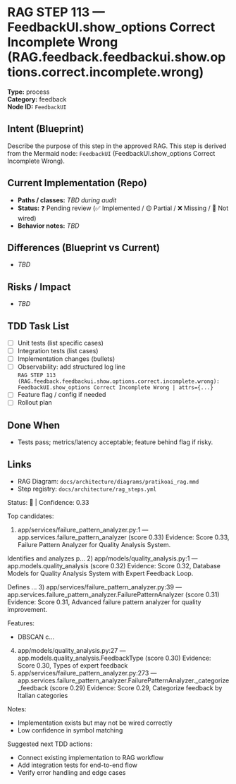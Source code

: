 # RAG STEP 113 — FeedbackUI.show_options Correct Incomplete Wrong (RAG.feedback.feedbackui.show.options.correct.incomplete.wrong)

**Type:** process  
**Category:** feedback  
**Node ID:** `FeedbackUI`

## Intent (Blueprint)
Describe the purpose of this step in the approved RAG. This step is derived from the Mermaid node: `FeedbackUI` (FeedbackUI.show_options Correct Incomplete Wrong).

## Current Implementation (Repo)
- **Paths / classes:** _TBD during audit_
- **Status:** ❓ Pending review (✅ Implemented / 🟡 Partial / ❌ Missing / 🔌 Not wired)
- **Behavior notes:** _TBD_

## Differences (Blueprint vs Current)
- _TBD_

## Risks / Impact
- _TBD_

## TDD Task List
- [ ] Unit tests (list specific cases)
- [ ] Integration tests (list cases)
- [ ] Implementation changes (bullets)
- [ ] Observability: add structured log line  
  `RAG STEP 113 (RAG.feedback.feedbackui.show.options.correct.incomplete.wrong): FeedbackUI.show_options Correct Incomplete Wrong | attrs={...}`
- [ ] Feature flag / config if needed
- [ ] Rollout plan

## Done When
- Tests pass; metrics/latency acceptable; feature behind flag if risky.

## Links
- RAG Diagram: `docs/architecture/diagrams/pratikoai_rag.mmd`
- Step registry: `docs/architecture/rag_steps.yml`


<!-- AUTO-AUDIT:BEGIN -->
Status: 🔌  |  Confidence: 0.33

Top candidates:
1) app/services/failure_pattern_analyzer.py:1 — app.services.failure_pattern_analyzer (score 0.33)
   Evidence: Score 0.33, Failure Pattern Analyzer for Quality Analysis System.

Identifies and analyzes p...
2) app/models/quality_analysis.py:1 — app.models.quality_analysis (score 0.32)
   Evidence: Score 0.32, Database Models for Quality Analysis System with Expert Feedback Loop.

Defines ...
3) app/services/failure_pattern_analyzer.py:39 — app.services.failure_pattern_analyzer.FailurePatternAnalyzer (score 0.31)
   Evidence: Score 0.31, Advanced failure pattern analyzer for quality improvement.

Features:
- DBSCAN c...
4) app/models/quality_analysis.py:27 — app.models.quality_analysis.FeedbackType (score 0.30)
   Evidence: Score 0.30, Types of expert feedback
5) app/services/failure_pattern_analyzer.py:273 — app.services.failure_pattern_analyzer.FailurePatternAnalyzer._categorize_feedback (score 0.29)
   Evidence: Score 0.29, Categorize feedback by Italian categories

Notes:
- Implementation exists but may not be wired correctly
- Low confidence in symbol matching

Suggested next TDD actions:
- Connect existing implementation to RAG workflow
- Add integration tests for end-to-end flow
- Verify error handling and edge cases
<!-- AUTO-AUDIT:END -->